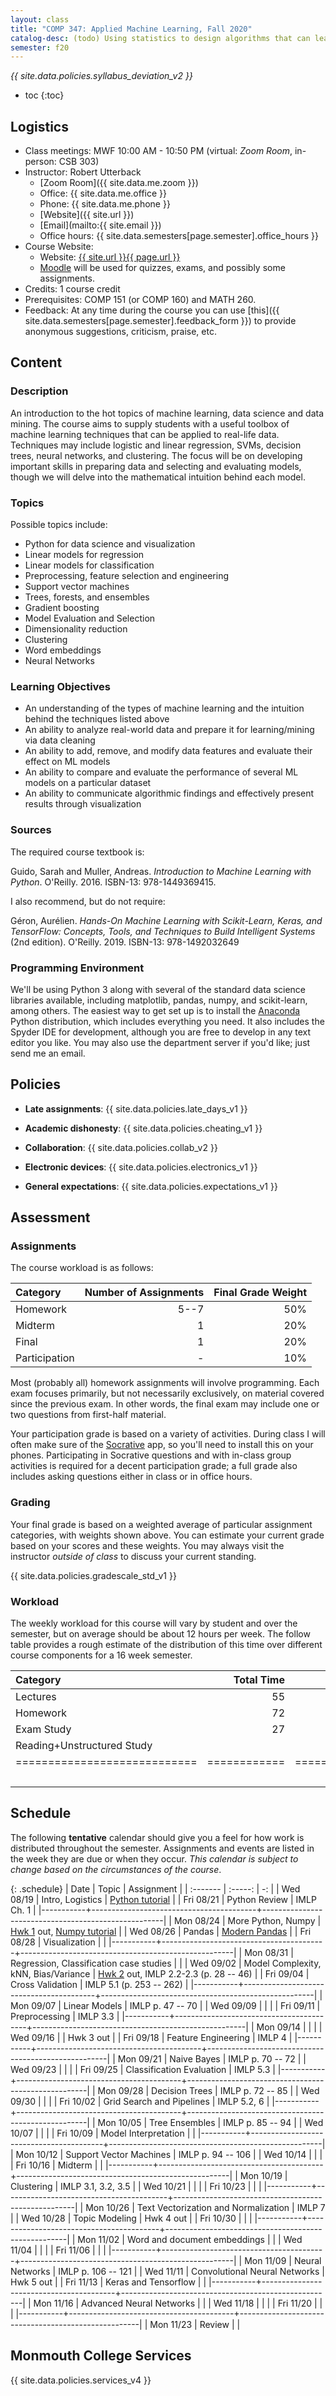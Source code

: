 ```yaml
---
layout: class
title: "COMP 347: Applied Machine Learning, Fall 2020"
catalog-desc: (todo) Using statistics to design algorithms that can learn from data.
semester: f20
---
```


*{{ site.data.policies.syllabus_deviation_v2 }}*

* toc
{:toc}

## Logistics

* Class meetings: MWF 10:00 AM - 10:50 PM (virtual: *Zoom Room*, in-person: CSB 303)
* Instructor: Robert Utterback
  * [Zoom Room]({{ site.data.me.zoom }})
  * Office: {{ site.data.me.office }}
  * Phone: {{ site.data.me.phone }}
  * [Website]({{ site.url }})
  * [Email](mailto:{{ site.email }})
  * Office hours: {{ site.data.semesters[page.semester].office_hours }}
* Course Website:
  * Website: <a href="{{ site.url }}{{ page.url }}">{{ site.url }}{{ page.url }}</a>
  * [Moodle](https://lms.monmouthcollege.edu/moodle/course/view.php?id=3358)
  will be used for quizzes, exams, and possibly some assignments.
* Credits: 1 course credit
* Prerequisites: COMP 151 (or COMP 160) and MATH 260.
* Feedback: At any time during the course you can use
  [this]({{ site.data.semesters[page.semester].feedback_form }}) to provide
  anonymous suggestions, criticism, praise, etc.

## Content

### Description

An introduction to the hot topics of machine learning, data science
and data mining. The course aims to supply students with a useful
toolbox of machine learning techniques that can be applied to
real-life data. Techniques may include logistic and linear regression,
SVMs, decision trees, neural networks, and clustering. The focus will
be on developing important skills in preparing data and selecting and
evaluating models, though we will delve into the mathematical
intuition behind each model.

### Topics

Possible topics include:

* Python for data science and visualization
* Linear models for regression
* Linear models for classification
* Preprocessing, feature selection and engineering
* Support vector machines
* Trees, forests, and ensembles
* Gradient boosting
* Model Evaluation and Selection
* Dimensionality reduction
* Clustering
* Word embeddings
* Neural Networks

### Learning Objectives

* An understanding of the types of machine learning and the intuition behind the techniques listed above
* An ability to analyze real-world data and prepare it for learning/mining via data cleaning
* An ability to add, remove, and modify data features and evaluate their effect on ML models
* An ability to compare and evaluate the performance of several ML models on a particular dataset
* An ability to communicate algorithmic findings and effectively present results through visualization

### Sources

The required course textbook is:

Guido, Sarah and Muller, Andreas. *Introduction to Machine Learning
with Python*. O'Reilly. 2016. ISBN-13: 978-1449369415.

I also recommend, but do not require:

Géron, Aurélien. *Hands-On Machine Learning with Scikit-Learn, Keras,
and TensorFlow: Concepts, Tools, and Techniques to Build Intelligent
Systems* (2nd edition). O'Reilly. 2019. ISBN-13: 978-1492032649

### Programming Environment

We'll be using Python 3 along with several of the standard data
science libraries available, including matplotlib, pandas, numpy, and
scikit-learn, among others. The easiest way to get set up is to
install the [Anaconda](https://www.anaconda.com/) Python distribution,
which includes everything you need. It also includes the Spyder IDE
for development, although you are free to develop in any text editor
you like. You may also use the department server if you'd like; just
send me an email.

## Policies

* **Late assignments**: {{ site.data.policies.late_days_v1 }}

* **Academic dishonesty**: {{ site.data.policies.cheating_v1 }}

* **Collaboration**: {{ site.data.policies.collab_v2 }}

* **Electronic devices**: {{ site.data.policies.electronics_v1 }}

* **General expectations**: {{ site.data.policies.expectations_v1 }}

## Assessment

### Assignments

The course workload is as follows:

| Category      | Number of Assignments | Final Grade Weight |
| :-----        |              -------: |                 -: |
| Homework      |                  5--7 |                50% |
| Midterm       |                     1 |                20% |
| Final         |                     1 |                20% |
| Participation |                     - |                10% |

Most (probably all) homework assignments will involve
programming. Each exam focuses primarily, but not necessarily
exclusively, on material covered since the previous exam. In other
words, the final exam may include one or two questions from first-half
material.

Your participation grade is based on a variety of activities. During
class I will often make sure of the
[Socrative](https://socrative.com/) app, so you'll need to install
this on your phones. Participating in Socrative questions and with
in-class group activities is required for a decent participation
grade; a full grade also includes asking questions either in class or
in office hours.

### Grading

Your final grade is based on a weighted average of particular
assignment categories, with weights shown above. You can estimate your
current grade based on your scores and these weights. You may always
visit the instructor *outside of class* to discuss your current
standing.

{{ site.data.policies.gradescale_std_v1 }}

### Workload

The weekly workload for this course will vary by student and over the
semester, but on average should be about 12 hours per week. The follow
table provides a rough estimate of the distribution of this time over
different course components for a 16 week semester.

| Category                     |   Total Time |     Time/Week (Hours) |
| :-----                       |     -------: |    -----------------: |
| Lectures                     |           55 |                   2.5 |
| Homework                     |           72 |                   4.5 |
| Exam Study                   |           27 |                   1.5 |
| Reading+Unstructured Study   |              |                   2.5 |
| ============================ | ============ | ===================== |
|                              |              |                    11 |

## Schedule
The following **tentative** calendar should give you a feel for how
work is distributed throughout the semester. Assignments and events
are listed in the week they are due or when they occur. *This calendar
is subject to change based on the circumstances of the course*.

<!-- (let* ((start-date (org-read-date nil nil "2018-08-21")) -->
<!--        (end-date (org-read-date nil nil "2018-12-05")) -->
<!--        (days (list "Mon" "Tue" "Wed" "Fri")) -->
<!--        (current start-date)) -->
<!--   (while (string< current end-date) -->
<!--     (let* ((time (org-time-string-to-time current)) -->
<!--            (day (format-time-string "%a" time))) -->
<!--       (if (member day days) -->
<!--           (princ (concat (format-time-string "%a %m/%d" time) "\n")))) -->
<!--     (setq current (org-read-date nil nil "++1" nil (org-time-string-to-time current))))) -->

{: .schedule}
| Date      | Topic                                   | Assignment                                          |
| :-------  | :-----:                                 | -:                                                  |
| Wed 08/19 | Intro, Logistics                        | [Python tutorial][1]                                |
| Fri 08/21 | Python Review                           | IMLP Ch. 1                                          |
|-----------+-----------------------------------------+-----------------------------------------------------|
| Mon 08/24 | More Python, Numpy                      | [Hwk 1](hwk1.ipynb) out, [Numpy tutorial][2]        |
| Wed 08/26 | Pandas                                  | [Modern Pandas][3]                                  |
| Fri 08/28 | Visualization                           |                                                     |
|-----------+-----------------------------------------+-----------------------------------------------------|
| Mon 08/31 | Regression, Classification case studies |                                                     |
| Wed 09/02 | Model Complexity, kNN, Bias/Variance    | [Hwk 2](hwk2.ipynb) out, IMLP 2.2-2.3 (p. 28 -- 46) |
| Fri 09/04 | Cross Validation                        | IMLP 5.1 (p. 253 -- 262)                            |
|-----------+-----------------------------------------+-----------------------------------------------------|
| Mon 09/07 | Linear Models                           | IMLP p. 47 -- 70                                    |
| Wed 09/09 |                                         |                                                     |
| Fri 09/11 | Preprocessing                           | IMLP 3.3                                            |
|-----------+-----------------------------------------+-----------------------------------------------------|
| Mon 09/14 |                                         |                                                     |
| Wed 09/16 |                                         | Hwk 3 out                                           |
| Fri 09/18 | Feature Engineering                     | IMLP 4                                              |
|-----------+-----------------------------------------+-----------------------------------------------------|
| Mon 09/21 | Naive Bayes                             | IMLP p. 70 -- 72                                    |
| Wed 09/23 |                                         |                                                     |
| Fri 09/25 | Classification Evaluation               | IMLP 5.3                                            |
|-----------+-----------------------------------------+-----------------------------------------------------|
| Mon 09/28 | Decision Trees                          | IMLP p. 72 -- 85                                    |
| Wed 09/30 |                                         |                                                     |
| Fri 10/02 | Grid Search and Pipelines               | IMLP 5.2, 6                                         |
|-----------+-----------------------------------------+-----------------------------------------------------|
| Mon 10/05 | Tree Ensembles                          | IMLP p. 85 -- 94                                    |
| Wed 10/07 |                                         |                                                     |
| Fri 10/09 | Model Interpretation                    |                                                     |
|-----------+-----------------------------------------+-----------------------------------------------------|
| Mon 10/12 | Support Vector Machines                 | IMLP p. 94 -- 106                                   |
| Wed 10/14 |                                         |                                                     |
| Fri 10/16 | Midterm                                 |                                                     |
|-----------+-----------------------------------------+-----------------------------------------------------|
| Mon 10/19 | Clustering                              | IMLP 3.1, 3.2, 3.5                                  |
| Wed 10/21 |                                         |                                                     |
| Fri 10/23 |                                         |                                                     |
|-----------+-----------------------------------------+-----------------------------------------------------|
| Mon 10/26 | Text Vectorization and Normalization    | IMLP 7                                              |
| Wed 10/28 | Topic Modeling                          | Hwk 4 out                                           |
| Fri 10/30 |                                         |                                                     |
|-----------+-----------------------------------------+-----------------------------------------------------|
| Mon 11/02 | Word and document embeddings            |                                                     |
| Wed 11/04 |                                         |                                                     |
| Fri 11/06 |                                         |                                                     |
|-----------+-----------------------------------------+-----------------------------------------------------|
| Mon 11/09 | Neural Networks                         | IMLP p. 106 -- 121                                  |
| Wed 11/11 | Convolutional Neural Networks           | Hwk 5 out                                           |
| Fri 11/13 | Keras and Tensorflow                    |                                                     |
|-----------+-----------------------------------------+-----------------------------------------------------|
| Mon 11/16 | Advanced Neural Networks                |                                                     |
| Wed 11/18 |                                         |                                                     |
| Fri 11/20 |                                         |                                                     |
|-----------+-----------------------------------------+-----------------------------------------------------|
| Mon 11/23 | Review                                  |                                                     |

[1]: https://docs.python.org/3/tutorial/index.html
[2]: https://numpy.org/devdocs/user/quickstart.html
[3]: https://tomaugspurger.github.io/modern-1-intro.html

## Monmouth College Services

{{ site.data.policies.services_v4 }}

<!-- Local Variables: -->
<!-- eval: (orgtbl-mode) -->
<!-- End: -->
